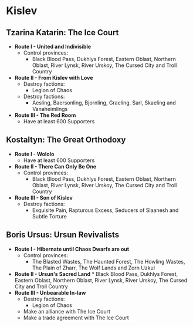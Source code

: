 # Kislev

## Tzarina Katarin: The Ice Court

* **Route I - United and Indivisible**
    * Control provinces:
        * Black Blood Pass, Dukhlys Forest, Eastern Oblast, Northern Oblast, River Lynsk, River Urskoy, The Cursed City 
        and Troll Country
* **Route II - From Kislev with Love**
    * Destroy factions:
        * Legion of Chaos
    * Destroy factions:
        * Aesling, Baersonling, Bjornling, Graeling, Sarl, Skaeling and Vanaheimlings
* **Route III - The Red Room**
    * Have at least 600 Supporters

## Kostaltyn: The Great Orthodoxy

* **Route I - Wololo**
    * Have at least 600 Supporters
* **Route II - There Can Only Be One**
    * Control provinces:
        * Black Blood Pass, Dukhlys Forest, Eastern Oblast, Northern Oblast, River Lynsk, River Urskoy, The Cursed City 
        and Troll Country
* **Route III - Son of Kislev**
    * Destroy factions:
        * Exquisite Pain, Rapturous Excess, Seducers of Slaanesh and Subtle Torture

## Boris Ursus: Ursun Revivalists

* **Route I - Hibernate until Chaos Dwarfs are out**
    * Control provinces:
        * The Blasted Wastes, The Haunted Forest, The Howling Wastes, The Plain of Zharr, The Wolf Lands and Zorn Uzkul
* **Route II - Ursun's Sacred Land**
        * Black Blood Pass, Dukhlys Forest, Eastern Oblast, Northern Oblast, River Lynsk, River Urskoy, The Cursed City 
        and Troll Country
* **Route III - Unbearable In-law**
    * Destroy factions:
        * Legion of Chaos
    * Make an alliance with The Ice Court
    * Make a trade agreement with The Ice Court
